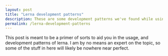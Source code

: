 ```yaml
---
layout: post
title: "Lerna development patterns"
description: These are some development patterns we've found while using lerna that have made our lives a bit easier.
permalink: /lerna-development-patterns
---
```


This post is meant to be a primer of sorts to aid you in the usage, and
development patterns of lerna. I am by no means an expert on the topic, so some
of the stuff in here will likely be nowhere near perfect.
